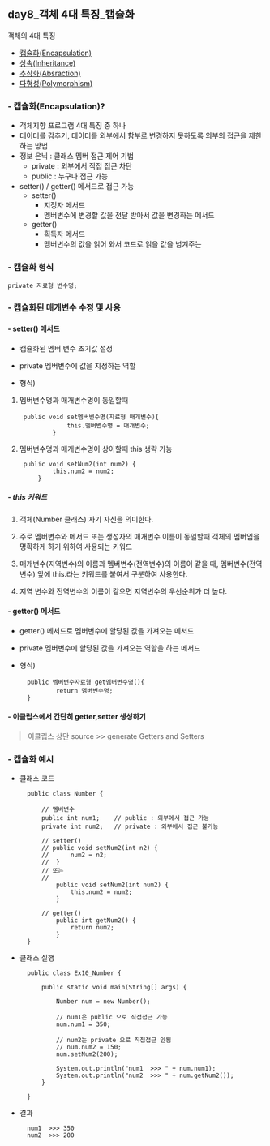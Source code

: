 ## day8_객체 4대 특징_캡슐화

객체의 4대 특징
- [캡슐화(Encapsulation)](https://github.com/hyeah0/SmartWeb_Contents_WebApplication_developer_class/blob/main/1_Java/day8_%EA%B0%9D%EC%B2%B4_5_1.%EC%BA%A1%EC%8A%90%ED%99%94.md)
- [상속(Inheritance)](https://github.com/hyeah0/SmartWeb_Contents_WebApplication_developer_class/blob/main/1_Java/day8_%EA%B0%9D%EC%B2%B4_5_2.%EC%83%81%EC%86%8D.md)
- [추상화(Absraction)](https://github.com/hyeah0/SmartWeb_Contents_WebApplication_developer_class/blob/main/1_Java/day9_%EA%B0%9D%EC%B2%B4_5_3_%EC%B6%94%EC%83%81%ED%99%94(%EC%B6%94%EC%83%81%ED%81%B4%EB%9E%98%EC%8A%A4%2C%EB%A9%94%EC%84%9C%EB%93%9C).md)
- [다형성(Polymorphism)]()

### - 캡슐화(Encapsulation)?

- 객체지향 프로그램 4대 특징 중 하나
- 데이터를 감추기, 데이터를 외부에서 함부로 변경하지 못하도록 외부의 접근을 제한하는 방법
- 정보 은닉 : 클래스 멤버 접근 제어 기법
	* private : 외부에서 직접 접근 차단
	* public : 누구나 접근 가능
- setter() / getter() 메서드로 접근 가능
	- setter() 
 	    - 지정자 메서드
		- 멤버변수에 변경할 값을 전달 받아서 값을 변경하는 메서드
    - getter()
  	    - 획득자 메서드
		- 멤버변수의 값을 읽어 와서 코드로 읽을 값을 넘겨주는 
        
### - 캡슐화 형식

    private 자료형 변수명;

### - 캡슐화된 매개변수 수정 및 사용
#### - setter() 메서드
- 캡슐화된 멤버 변수 초기값 설정
- private 멤버변수에 값을 지정하는 역할

- 형식)

1. 멤버변수명과 매개변수명이 동일할때

        public void set멤버변수명(자료형 매개변수){
                    this.멤버변수명 = 매개변수;
                }

2. 멤버변수명과 매개변수명이 상이할때 this 생략 가능

        public void setNum2(int num2) {
                this.num2 = num2;
            }

##### - this 키워드
1. 객체(Number 클래스) 자기 자신을 의미한다.

2. 주로 멤버변수와 메서드 또는 생성자의 매개변수 이름이 동일할때 객체의 멤버임을 명확하게 하기 위하여 사용되는 키워드

3. 매개변수(지역변수)의 이름과 멤버변수(전역변수)의 이름이 같을 때, 멤버변수(전역변수) 앞에 this.라는 키워드를 붙여서 구분하여 사용한다.

4. 지역 변수와 전역변수의 이름이 같으면 지역변수의 우선순위가 더 높다.

#### - getter() 메서드

- getter() 메서드로 멤버변수에 할당된 값을 가져오는 메서드
- private 멤버변수에 할당된 값을 가져오는 역할을 하는 메서드

- 형식)

		public 멤버변수자료형 get멤버변수명(){
			    return 멤버변수명;
		}

#### - 이클립스에서 간단히 getter,setter 생성하기

> 이클립스 상단 source >> generate Getters and Setters 

### - 캡슐화 예시

- 클래스 코드

        public class Number {

            // 멤버변수
            public int num1; 	// public : 외부에서 접근 가능
            private int num2;	// private : 외부에서 접근 불가능
            
            // setter()
            // public void setNum2(int n2) {
            //	 	num2 = n2;
            //	}
            // 또는 
            // 
                public void setNum2(int num2) {
                    this.num2 = num2;
                }
            
            // getter()
                public int getNum2() {
                    return num2;
                }
        }

- 클래스 실행 

        public class Ex10_Number {

            public static void main(String[] args) {
                
                Number num = new Number();
                
                // num1은 public 으로 직접접근 가능
                num.num1 = 350;
                
                // num2는 private 으로 직접접근 안됨
                // num.num2 = 150; 
                num.setNum2(200);
                
                System.out.println("num1  >>> " + num.num1);
                System.out.println("num2  >>> " + num.getNum2());
            }

        }

- 결과

        num1  >>> 350
        num2  >>> 200
